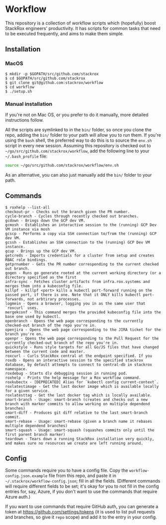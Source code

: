 # Workflow
This repository is a collection of workflow scripts which (hopefully) boost StackRox engineers' productivity. It has scripts for common tasks that need to be executed frequently, and aims to make them simple.

## Installation

### MacOS

```
$ mkdir -p $GOPATH/src/github.com/stackrox
$ cd $GOPATH/src/github.com/stackrox
$ git clone git@github.com:stackrox/workflow
$ cd workflow
$ ./setup.sh
```

### Manual installation

If you're not on Mac OS, or you prefer to do it manually, more detailed instructions follow.

All the scripts are symlinked to in the `bin/` folder, so once you clone the repo, adding the `bin/` folder to your path will allow you to run them. If you're using the `bash` shell, the preferred way to do this is to source the `env.sh` script in every new session. Assuming this repository is checked out to `~/go/src/github.com/stackrox/workflow`, add the following line to your `~/.bash_profile` file:

```sh
source ~/go/src/github.com/stackrox/workflow/env.sh
```

As an alternative, you can also just manually add the `bin/` folder to your path.

## Commands

```
$ roxhelp --list-all
checkout-pr - Checks out the branch given the PR number.
cycle-branch - Cycles through recently checked out branches.
gcdown - Brings down the GCP dev VM.
gcmosh - Establishes an interactive session to the (running) GCP Dev VM instance via mosh
gcscp - Performs a copy via SSH connection to/from the (running) GCP dev VM.
gcssh - Establishes an SSH connection to the (running) GCP Dev VM instance.
gcup - Brings up the GCP dev VM.
getcreds - Imports credentials for a cluster from setup and creates RBAC role bindings.
getprnumber - Gets the PR number corresponding to the current checked out branch.
gogen - Runs go generate rooted at the current working directory (or a directory specified as the first
infra-sync - Fetches cluster artifacts from infra.rox.systems and merges them into a kubeconfig file.
killpf - killpf <port> kills a kubectl port-forward running on the passed port, if there is one. Note that it ONLY kills kubectl port-forwards, not arbtirary processes.
logmein - Opens a browser, logging you in as the same user that `roxcurl` uses.
mergekconf - This command merges the provided kubeconfig file into the base one used by kubectl.
openbranch - Opens the web page corresponding to the currently checked-out branch of the repo you're in.
openjira - Opens the web page corresponding to the JIRA ticket for the branch you're on.
openpr - Opens the web page corresponding to the Pull Request for the currently checked-out branch of the repo you're in.
quickstyle - Runs style targets for all Go/JS files that have changed between the current code and master.
roxcurl - Curls StackRox central at the endpoint specified. If you
roxdb - Opens an interactive session to the specified stackrox database, by default attempts to connect to central-db in stackrox namespace.
roxdebug - Starts dlv debugging session in running pod.
roxhelp - Prints the help message for a Rox workflow command.
roxkubectx - [DEPRECATED] Alias for `kubectl config current-context`.
roxlatestimage - Get the last docker image which is available locally for a given service.
roxlatesttag - Get the last docker tag which is locally available.
smart-branch - Usage: smart-branch (creates and checks out a new branch with marker commits to allow working on multiple dependend branches)
smart-diff - Produces git diff relative to the last smart-branch commit.
smart-rebase - Usage: smart-rebase (given a branch name it rebases multiple dependend branches)
smart-squash - Usage: smart-squash (squashes commits only until the first parent branch marker)
teardown - Tears down a running StackRox installation very quickly, and makes sure no resources we create are left running around.
```

## Config

Some commands require you to have a config file. Copy the `workflow-config.json.example` file from this repo,
and paste it in `~/.stackrox/workflow-config.json`; fill in all the fields.
(Different commands will require different fields to be set; it's okay for you to not fill in the config entries for,
say, Azure, if you don't want to use the commands that require Azure auth.)

If you want to use commands that require GitHub auth, you can generate a token at https://github.com/settings/tokens (it is used to list pull requests and branches, so give it `repo` scope) and add it to the entry in your config.

